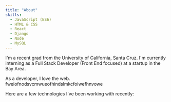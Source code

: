 ```yaml
---
title: "About"
skills:
  - JavaScript (ES6)
  - HTML & CSS
  - React
  - Django
  - Node
  - MySQL
---
```


I'm a recent grad from the University of California, Santa Cruz. I'm currently interning as a Full Stack Developer (Front End focused) at a startup in the Bay Area.

As a developer, I love the web. fweiofnodsvcmwueofhindslmkcfoiwefhnvowe

Here are a few technologies I've been working with recently:
